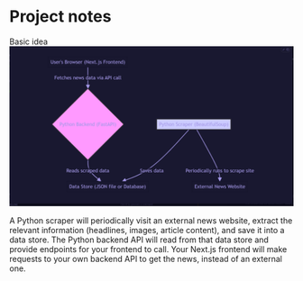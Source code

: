 # Project notes

Basic idea
![Diagram](images/architecture.png)

A Python scraper will periodically visit an external news website, extract the relevant information (headlines, images, article content), and save it into a data store.
The Python backend API will read from that data store and provide endpoints for your frontend to call.
Your Next.js frontend will make requests to your own backend API to get the news, instead of an external one.

